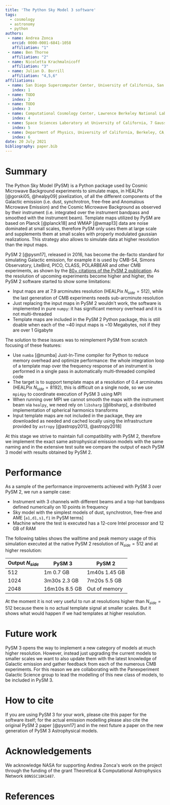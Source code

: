 ```yaml
---
title: 'The Python Sky Model 3 software'
tags:
  - cosmology
  - astronomy
  - python
authors:
 - name: Andrea Zonca
   orcid: 0000-0001-6841-1058
   affiliation: "1"
 - name: Ben Thorne
   affiliation: "2"
 - name: Nicoletta Krachmalnicoff
   affiliation: "3"
 - name: Julian D. Borrill
   affiliation: "4,5,6"
affiliations:
 - name: San Diego Supercomputer Center, University of California, San Diego, USA
   index: 1
 - name: TODO
   index: 2
 - name: TODO
   index: 3
 - name: Computational Cosmology Center, Lawrence Berkeley National Laboratory, Berkeley, CA 94720, USA
   index: 4
 - name: Space Sciences Laboratory at University of California, 7 Gauss Way, Berkeley, CA 94720
   index: 5
 - name: Department of Physics, University of California, Berkeley, CA, USA 94720
   index: 6
date: 20 July 2021
bibliography: paper.bib
---
```


# Summary

The Python Sky Model (PySM) is a Python package used by Cosmic Microwave Background experiments to simulate maps, in HEALPix [@gorski05, @healpy09] pixelization, of all the different components of the Galactic emission (i.e. dust, synchrotron, free-free and Anomalous Microwave Emission) and the Cosmic Microwave Background as observed by their instrument (i.e. integrated over the instrument bandpass and smoothed with the instrument beam).
Template maps utilized by PySM are based on Planck [@planck18] and WMAP [@wmap13] data are noise dominated at small scales, therefore PySM only uses them at large scale and supplements them at small scales with properly modulated gaussian realizations. This strategy also allows to simulate data at higher resolution than the input maps.

PySM 2 [@pysm17], released in 2016, has become the de-facto standard for simulating Galactic emission, for example it is used by CMB-S4, Simons Observatory, LiteBird, PICO, CLASS, POLARBEAR and other CMB experiments, as shown by the [80+ citations of the PySM 2 publication](https://scholar.google.com/scholar?start=0&hl=en&as_sdt=2005&sciodt=0,5&cites=16628417670342266167&scipsc=).
As the resolution of upcoming experiments become higher and higher, the PySM 2 software started to show some limitations:

* Input maps are at 7.9 arcminutes resolution (HEALPix $N_{side}=512$), while the last generation of CMB experiments needs sub-arcminute resolution
* Just replacing the input maps in PySM 2 wouldn't work, the software is implemented in pure `numpy`: it has significant memory overhead and it is not multi-threaded 
* Template maps are included in the PySM 2 Python package, this is still doable when each of the ~40 input maps is ~10 Megabytes, not if they are over 1 Gigabyte

The solution to these issues was to reimplement PySM from scratch focusing of these features:

* Use `numba` [@numba] Just-In-Time compiler for Python to reduce memory overhead and optimize performance: the whole integration loop of a template map over the frequency response of an instrument is performed in a single pass in automatically multi-threaded compiled code
* The target is to support template maps at a resolution of 0.4 arcminutes (HEALPix $N_{side}=8192$), this is difficult on a single node, so we use `mpi4py` to coordinate execution of PySM 3 using MPI
* When running over MPI we cannot smooth the maps with the instrument beam via `healpy`, we need rely on `libsharp` [@libsharp], a distributed implementation of spherical harmonics transforms
* Input template maps are not included in the package, they are downloaded as needed and cached locally using the infrastructure provided by `astropy` [@astropy2013, @astropy2018]

At this stage we strive to maintain full compatibility with PySM 2, therefore we implement the exact same astrophysical emission models with the same naming and in the extensive test suite we compare the output of each PySM 3 model with results obtained by PySM 2.

# Performance

As a sample of the performance improvements achieved with PySM 3 over PySM 2, we run a sample case:

* Instrument with 3 channels with different beams and a top-hat bandpass defined numerically on 10 points in frequency
* Sky model with the simplest models of dust, synchrotron, free-free and AME [`a1,d1,s1,f1` in PySM terms]
* Machine where the test is executed has a 12-core Intel processor and 12 GB of RAM

The following tables shows the walltime and peak memory usage of this simulation executed at the native PySM 2 resolution of $N_{side}=512$ and at higher resolution:

| Output $N_{side}$ | PySM 3        | PySM 2        |
|-------------------|---------------|---------------|
| 512               | 1m 0.7 GB     | 1m40s 1.45 GB |
| 1024              | 3m30s 2.3 GB  | 7m20s 5.5 GB  |
| 2048              | 16m10s 8.5 GB | Out of memory |

At the moment it is not very useful to run at resolutions higher than $N_{side}=512$ because there is no actual template signal at smaller scales. But it shows what would happen if we had templates at higher resolution.

# Future work

PySM 3 opens the way to implement a new category of models at much higher resolution. However, instead just upgrading the current models to smaller scales we want to also update them with the latest knowledge of Galactic emission and gather feedback from each of the numerous CMB experiments. For this reason we are collaborating with the Panexperiment Galactic Science group to lead the modelling of this new class of models, to be included in PySM 3.

# How to cite

If you are using PySM 3 for your work, please cite this paper for the software itself; for the actual emission modelling please also cite the original PySM 2 paper [@pysm17] and in the next future a paper on the new generation of PySM 3 Astrophysical models.

# Acknowledgements

We acknowledge NASA for supporting Andrea Zonca's work on the project through the funding of the grant Theoretical & Computational Astrophysics Network `80NSSC18K1487`.

# References

